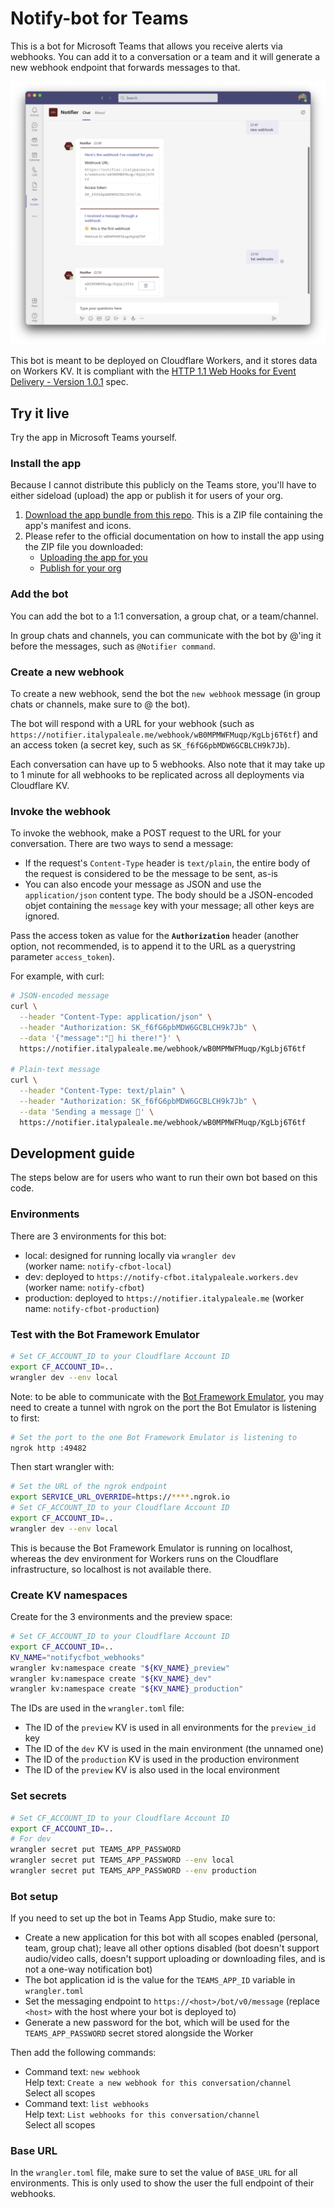 # Notify-bot for Teams

This is a bot for Microsoft Teams that allows you receive alerts via webhooks. You can add it to a conversation or a team and it will generate a new webhook endpoint that forwards messages to that.

![Screenshot of the bot running inside Teams](./resources/images/screenshot.png)

This bot is meant to be deployed on Cloudflare Workers, and it stores data on Workers KV. It is compliant with the [HTTP 1.1 Web Hooks for Event Delivery - Version 1.0.1](https://github.com/cloudevents/spec/blob/v1.0.1/http-webhook.md) spec.

## Try it live

Try the app in Microsoft Teams yourself.

### Install the app

Because I cannot distribute this publicly on the Teams store, you'll have to either sideload (upload) the app or publish it for users of your org.

1. [Download the app bundle from this repo](./resources/notifier.zip). This is a ZIP file containing the app's manifest and icons.
2. Please refer to the official documentation on how to install the app using the ZIP file you downloaded:
   - [Uploading the app for you](https://docs.microsoft.com/en-us/microsoftteams/platform/concepts/deploy-and-publish/apps-upload#upload-your-app)
   - [Publish for your org](https://docs.microsoft.com/en-us/MicrosoftTeams/manage-apps)

### Add the bot

You can add the bot to a 1:1 conversation, a group chat, or a team/channel.

In group chats and channels, you can communicate with the bot by @'ing it before the messages, such as `@Notifier command`.

### Create a new webhook

To create a new webhook, send the bot the `new webhook` message (in group chats or channels, make sure to @ the bot).

The bot will respond with a URL for your webhook (such as `https://notifier.italypaleale.me/webhook/wB0MPMWFMuqp/KgLbj6T6tf`) and an access token (a secret key, such as `SK_f6fG6pbMDW6GCBLCH9k7Jb`).

Each conversation can have up to 5 webhooks. Also note that it may take up to 1 minute for all webhooks to be replicated across all deployments via Cloudflare KV.

### Invoke the webhook

To invoke the webhook, make a POST request to the URL for your conversation. There are two ways to send a message:

- If the request's `Content-Type` header is `text/plain`, the entire body of the request is considered to be the message to be sent, as-is
- You can also encode your message as JSON and use the `application/json` content type. The body should be a JSON-encoded objet containing the `message` key with your message; all other keys are ignored.

Pass the access token as value for the **`Authorization`** header (another option, not recommended, is to append it to the URL as a querystring parameter `access_token`).

For example, with curl:

```sh
# JSON-encoded message
curl \
  --header "Content-Type: application/json" \
  --header "Authorization: SK_f6fG6pbMDW6GCBLCH9k7Jb" \
  --data '{"message":"👋 hi there!"}' \
  https://notifier.italypaleale.me/webhook/wB0MPMWFMuqp/KgLbj6T6tf

# Plain-text message
curl \
  --header "Content-Type: text/plain" \
  --header "Authorization: SK_f6fG6pbMDW6GCBLCH9k7Jb" \
  --data 'Sending a message 💬' \
  https://notifier.italypaleale.me/webhook/wB0MPMWFMuqp/KgLbj6T6tf
```

## Development guide

The steps below are for users who want to run their own bot based on this code.

### Environments

There are 3 environments for this bot:

- local: designed for running locally via `wrangler dev`  
  (worker name: `notify-cfbot-local`)
- dev: deployed to `https://notify-cfbot.italypaleale.workers.dev`  
  (worker name: `notify-cfbot`)
- production: deployed to `https://notifier.italypaleale.me`
  (worker name: `notify-cfbot-production`)

### Test with the Bot Framework Emulator

```sh
# Set CF_ACCOUNT_ID to your Cloudflare Account ID
export CF_ACCOUNT_ID=..
wrangler dev --env local
```

Note: to be able to communicate with the [Bot Framework Emulator](https://docs.microsoft.com/en-us/azure/bot-service/bot-service-debug-emulator), you may need to create a tunnel with ngrok on the port the Bot Emulator is listening to first:

```sh
# Set the port to the one Bot Framework Emulator is listening to
ngrok http :49482
```

Then start wrangler with:

```sh
# Set the URL of the ngrok endpoint
export SERVICE_URL_OVERRIDE=https://****.ngrok.io
# Set CF_ACCOUNT_ID to your Cloudflare Account ID
export CF_ACCOUNT_ID=..
wrangler dev --env local
```

This is because the Bot Framework Emulator is running on localhost, whereas the dev environment for Workers runs on the Cloudflare infrastructure, so localhost is not available there.

### Create KV namespaces

Create for the 3 environments and the preview space:

```sh
# Set CF_ACCOUNT_ID to your Cloudflare Account ID
export CF_ACCOUNT_ID=..
KV_NAME="notifycfbot_webhooks"
wrangler kv:namespace create "${KV_NAME}_preview"
wrangler kv:namespace create "${KV_NAME}_dev"
wrangler kv:namespace create "${KV_NAME}_production"
```

The IDs are used in the `wrangler.toml` file:

- The ID of the `preview` KV is used in all environments for the `preview_id` key
- The ID of the `dev` KV is used in the main environment (the unnamed one)
- The ID of the `production` KV is used in the production environment
- The ID of the `preview` KV is also used in the local environment

### Set secrets

```sh
# Set CF_ACCOUNT_ID to your Cloudflare Account ID
export CF_ACCOUNT_ID=..
# For dev
wrangler secret put TEAMS_APP_PASSWORD
wrangler secret put TEAMS_APP_PASSWORD --env local
wrangler secret put TEAMS_APP_PASSWORD --env production
```

### Bot setup

If you need to set up the bot in Teams App Studio, make sure to:

- Create a new application for this bot with all scopes enabled (personal, team, group chat); leave all other options disabled (bot doesn't support audio/video calls, doesn't support uploading or downloading files, and is not a one-way notification bot)
- The bot application id is the value for the `TEAMS_APP_ID` variable in `wrangler.toml`
- Set the messaging endpoint to `https://<host>/bot/v0/message` (replace `<host>` with the host where your bot is deployed to)
- Generate a new password for the bot, which will be used for the `TEAMS_APP_PASSWORD` secret stored alongside the Worker

Then add the following commands:

- Command text: `new webhook`  
  Help text: `Create a new webhook for this conversation/channel`  
  Select all scopes
- Command text: `list webhooks`  
  Help text: `List webhooks for this conversation/channel`  
  Select all scopes

### Base URL

In the `wrangler.toml` file, make sure to set the value of `BASE_URL` for all environments. This is only used to show the user the full endpoint of their webhooks.
